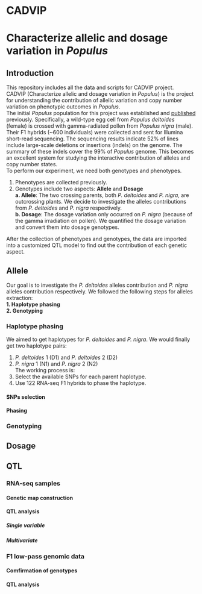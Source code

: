 # CADVIP 
# Characterize allelic and dosage variation in _Populus_ #

## Introduction ##
This repository includes all the data and scripts for CADVIP project.  
CADVIP (Characterize allelic and dosage variation in _Populus_) is the project for understanding the contribution of allelic variation and copy number variation on phenotypic outcomes in _Populus_.  
The initial _Populus_ population for this project was established and [published](https://pubmed.ncbi.nlm.nih.gov/26320226/) previously. Specifically, a wild-type egg cell from _Populus deltoides_ (female) is crossed with gamma-radiated pollen from _Populus nigra_ (male). Their F1 hybrids (~600 individuals) were collected and sent for Illumina short-read sequencing. The sequencing results indicate 52% of lines include large-scale deletions or insertions (indels) on the genome. The summary of these indels cover the 99% of _Populus_ genome. This becomes an excellent system for studying the interactive contribution of alleles and copy number states.  
To perform our experiment, we need both genotypes and phenotypes.  
1. Phenotypes are collected previously.  
2. Genotypes include two aspects: **Allele** and **Dosage**  
  **a. Allele**: The two crossing parents, both _P. deltoides_ and _P. nigra_, are outcrossing plants. We decide to investigate the alleles contributions from _P. deltoides_ and _P. nigra_ respectively.  
  **b. Dosage**: The dosage variation only occurred on _P. nigra_ (because of the gamma irradiation on pollen). We quantified the dosage variation and convert them into dosage genotypes.  

After the collection of phenotypes and genotypes, the data are imported into a customized QTL model to find out the contribution of each genetic aspect.  

## Allele ##
Our goal is to investigate the _P. deltoides_ alleles contribution and _P. nigra_ alleles contribution respectively. We followed the following steps for alleles extraction:  
**1. Haplotype phasing**  
**2. Genotyping**  

### Haplotype phasing ###
We aimed to get haplotypes for _P. deltoides_ and _P. nigra_. We would finally get two haplotype pairs:  
1. _P. deltoides_ 1 (D1) and _P. deltoides_ 2 (D2)  
2. _P. nigra_ 1 (N1) and _P. nigra_ 2 (N2)  
The working process is:  
1. Select the available SNPs for each parent haplotype.  
2. Use 122 RNA-seq F1 hybrids to phase the haplotype.  

#### SNPs selection ####

#### Phasing ####


### Genotyping ###


## Dosage ##


## QTL ##

### RNA-seq samples ###

#### Genetic map construction ####

#### QTL analysis ####

##### Single variable #####

##### Multivariate #####

### F1 low-pass genomic data ###

#### Comfirmation of genotypes ####

#### QTL analysis ####
